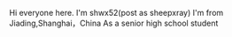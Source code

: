 Hi everyone here.
I'm shwx52(post as sheepxray)
I'm from Jiading,Shanghai，China
As a senior high school student
